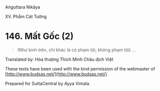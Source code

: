 Aṅguttara Nikāya

XV. Phẩm Cát Tường

# 146. Mất Gốc (2)

> (Như kinh trên, chỉ khác là có phạm tội, không phạm tội) ...

Translated by: Hòa thượng Thích Minh Châu dịch Việt

These texts have been used with the kind permission of the webmaster of [http://www.budsas.net/](http://www.budsas.net/)

Prepared for SuttaCentral by Ayya Vimala.